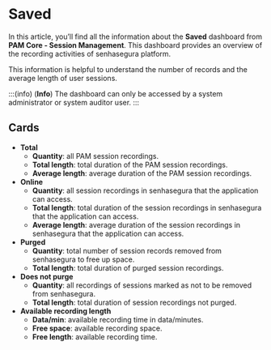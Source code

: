 # Saved

In this article, you’ll find all the information about the **Saved** dashboard from **PAM Core - Session Management**. This dashboard provides  an overview of the recording activities of senhasegura platform.

This information is helpful to understand the number of records and the average length of user sessions.

:::(info) (**Info**)
The dashboard can only be accessed by a system administrator or system auditor user.
:::

## Cards

* **Total**
    * **Quantity**: all PAM session recordings.
    * **Total length**: total duration of the PAM session recordings.
    * **Average length**: average duration of the PAM session recordings.
* **Online**
    * **Quantity**: all session recordings in senhasegura that the application can access.
    * **Total length**: total duration of the session recordings in senhasegura that the application can access.
    * **Average length**: average duration of the session recordings in senhasegura that the application can access.
* **Purged**
    * **Quantity**: total number of session records removed from senhasegura to free up space.
    * **Total length**: total duration of purged session recordings.
* **Does not purge**
    * **Quantity**: all recordings of sessions marked as not to be removed from senhasegura.
    * **Total length**: total duration of session recordings not purged.
* **Available recording length**
    * **Data/min**: available recording time in data/minutes.
    * **Free space**: available recording space.
    * **Free length**: available recording time.